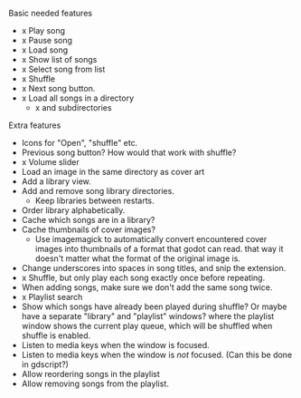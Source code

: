 Basic needed features
- x Play song
- x Pause song
- x Load song
- x Show list of songs
- x Select song from list
- x Shuffle
- x Next song button.
- x Load all songs in a directory
  - x and subdirectories

Extra features
- Icons for "Open", "shuffle" etc.
- Previous song button? How would that work with shuffle?
- x Volume slider
- Load an image in the same directory as cover art
- Add a library view.
- Add and remove song library directories.
	- Keep libraries between restarts.
- Order library alphabetically.
- Cache which songs are in a library?
- Cache thumbnails of cover images?
  - Use imagemagick to automatically convert encountered cover images into thumbnails of a format that godot can read.
    that way it doesn't matter what the format of the original image is.
- Change underscores into spaces in song titles, and snip the extension.
- x Shuffle, but only play each song exactly once before repeating.
- When adding songs, make sure we don't add the same song twice.
- x Playlist search
- Show which songs have already been played during shuffle? Or maybe have a separate "library" and "playlist" windows?
  where the playlist window shows the current play queue, which will be shuffled when shuffle is enabled.
- Listen to media keys when the window is focused.
- Listen to media keys when the window is _not_ focused. (Can this be done in gdscript?)
- Allow reordering songs in the playlist
- Allow removing songs from the playlist.